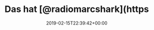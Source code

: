 ---
retweeted: false
source: <a href="https://mobile.twitter.com" rel="nofollow">Twitter Web App</a>
entities:
  user_mentions:
  - name: radiomarcshark
    screen_name: radiomarcshark
    indices:
    - '8'
    - '23'
    id_str: '2497196743'
    id: '2497196743'
  urls: []
  symbols: []
  media:
  - expanded_url: https://twitter.com/bascht/status/1096539577484013568/photo/1
    indices:
    - '65'
    - '88'
    url: https://t.co/MjDD4Gj4kh
    media_url: http://pbs.twimg.com/media/Dzew7QIWwAAACFP.jpg
    id_str: '1096539566276788224'
    id: '1096539566276788224'
    media_url_https: https://pbs.twimg.com/media/Dzew7QIWwAAACFP.jpg
    sizes:
      small:
        w: '680'
        h: '262'
        resize: fit
      medium:
        w: '1200'
        h: '463'
        resize: fit
      thumb:
        w: '150'
        h: '150'
        resize: crop
      large:
        w: '1824'
        h: '704'
        resize: fit
    type: photo
    display_url: pic.twitter.com/MjDD4Gj4kh
  hashtags: []
display_text_range:
- '0'
- '88'
favorite_count: '3'
id_str: '1096539577484013568'
truncated: false
retweet_count: '0'
id: '1096539577484013568'
possibly_sensitive: false
created_at: Fri Feb 15 22:39:42 +0000 2019
favorited: false
full_text: Das hat [@radiomarcshark](https://twitter.com/radiomarcshark) schon viel
  zu lange nicht mehr gespielt.
lang: de
extended_entities:
  media:
  - expanded_url: https://twitter.com/bascht/status/1096539577484013568/photo/1
    indices:
    - '65'
    - '88'
    url: https://t.co/MjDD4Gj4kh
    media_url: http://pbs.twimg.com/media/Dzew7QIWwAAACFP.jpg
    id_str: '1096539566276788224'
    id: '1096539566276788224'
    media_url_https: https://pbs.twimg.com/media/Dzew7QIWwAAACFP.jpg
    sizes:
      small:
        w: '680'
        h: '262'
        resize: fit
      medium:
        w: '1200'
        h: '463'
        resize: fit
      thumb:
        w: '150'
        h: '150'
        resize: crop
      large:
        w: '1824'
        h: '704'
        resize: fit
    type: photo
    display_url: pic.twitter.com/MjDD4Gj4kh
tags:
- pesos:twitter
date: '2019-02-15T22:39:42+00:00'
src: https://twitter.com/bascht/status/1096539577484013568
original_url: https://twitter.com/bascht/status/1096539577484013568
type: twitter_tweet
media_url: https://img.bascht.com/twitter/pbs.twimg.com/media/Dzew7QIWwAAACFP.jpg
text: Das hat [@radiomarcshark](https://twitter.com/radiomarcshark) schon viel zu
  lange nicht mehr gespielt.
title: Das hat [@radiomarcshark](https

---